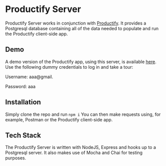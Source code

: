 # Productify Server

Productify Server works in conjunction with [Productify](https://github.com/ailsamm/productify). It provides a Postgresql database containing all of the data needed to populate and run the Productify client-side app. 

## Demo

A demo version of the Productify app, using this server, is available [here](https://productify-app.now.sh/).
Use the following dummy credentials to log in and take a tour:

Username: aaa@gmail.

Password: aaa

## Installation

Simply clone the repo and run ```npm i```
You can then make requests using, for example, Postman or the Productify client-side app.

## Tech Stack
The Productify Server is written with NodeJS, Express and hooks up to a Postgresql server. It also makes use of Mocha and Chai for testing purposes.
